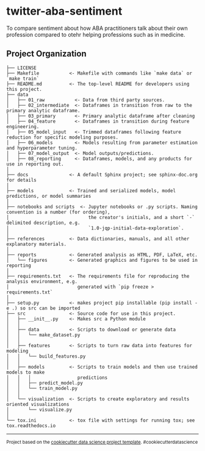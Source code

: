 twitter-aba-sentiment
==============================

To compare sentiment about how ABA practitioners talk about their own profession compared to otehr helping professions such as in medicine. 

Project Organization
------------

    ├── LICENSE
    ├── Makefile           <- Makefile with commands like `make data` or `make train`
    ├── README.md          <- The top-level README for developers using this project.
    ├── data
    │   ├── 01_raw           <- Data from third party sources.
    │   ├── 02_intermediate  <- Dataframes in transition from raw to the primary analytic dataframe.
    │   ├── 03_primary       <- Primary analytic dataframe after cleaning
    │   ├── 04_feature       <- Dataframes in transition during feature engineering.
    │   ├── 05_model_input   <- Trimmed dataframes following feature reduction for specific modeling purposes. 
    │   ├── 06_models        <- Models resulting from parameter estimation and hyperparameter tuning. 
    │   ├── 07_model_output  <- Model outputs/predictions. 
    │   ├── 08_reporting     <- Dataframes, models, and any products for use in reporting out. 
    │
    ├── docs               <- A default Sphinx project; see sphinx-doc.org for details
    │
    ├── models             <- Trained and serialized models, model predictions, or model summaries
    │
    ├── notebooks and scripts  <- Jupyter notebooks or .py scripts. Naming convention is a number (for ordering),
    │                             the creator's initials, and a short `-` delimited description, e.g.
    │                             `1.0-jqp-initial-data-exploration`.
    │
    ├── references         <- Data dictionaries, manuals, and all other explanatory materials.
    │
    ├── reports            <- Generated analysis as HTML, PDF, LaTeX, etc.
    │   └── figures        <- Generated graphics and figures to be used in reporting
    │
    ├── requirements.txt   <- The requirements file for reproducing the analysis environment, e.g.
    │                         generated with `pip freeze > requirements.txt`
    │
    ├── setup.py           <- makes project pip installable (pip install -e .) so src can be imported
    ├── src                <- Source code for use in this project.
    │   ├── __init__.py    <- Makes src a Python module
    │   │
    │   ├── data           <- Scripts to download or generate data
    │   │   └── make_dataset.py
    │   │
    │   ├── features       <- Scripts to turn raw data into features for modeling
    │   │   └── build_features.py
    │   │
    │   ├── models         <- Scripts to train models and then use trained models to make
    │   │   │                 predictions
    │   │   ├── predict_model.py
    │   │   └── train_model.py
    │   │
    │   └── visualization  <- Scripts to create exploratory and results oriented visualizations
    │       └── visualize.py
    │
    └── tox.ini            <- tox file with settings for running tox; see tox.readthedocs.io


--------

<p><small>Project based on the <a target="_blank" href="https://drivendata.github.io/cookiecutter-data-science/">cookiecutter data science project template</a>. #cookiecutterdatascience</small></p>
